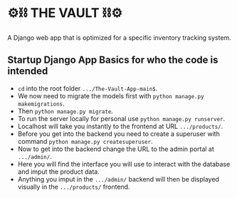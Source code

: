 # ⚙️⛓️ THE VAULT ⛓️⚙️

A Django web app that is optimized for a specific inventory tracking system.

Startup Django App Basics for who the code is intended
---

+ `cd` into the root folder `.../The-Vault-App-main$`.
+ We now need to migrate the models first with `python manage.py makemigrations`.
+ Then `python manage.py migrate`.
+ To run the server locally for personal use `python manage.py runserver`.
+ Localhost will take you instantly to the frontend at URL `.../products/`.
+ Before you get into the backend you need to create a superuser with command `python manage.py createsuperuser`.
+ Now to get into the backend change the URL to the admin portal at `.../admin/`.
+ Here you will find the interface you will use to interact with the database and imput the product data.
+ Anything you imput in the `.../admin/` backend will then be displayed visually in the `.../products/` frontend.

